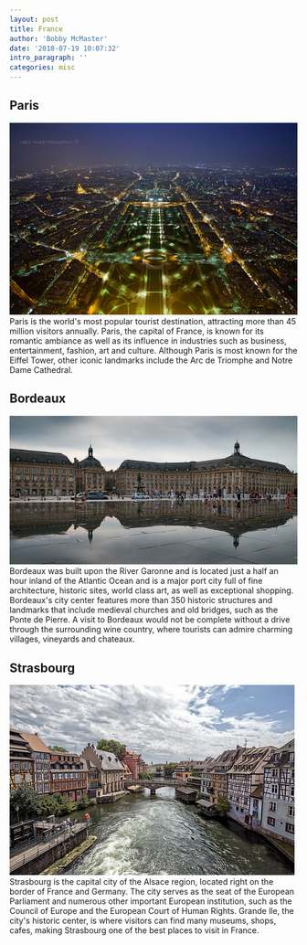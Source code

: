 ```yaml
---
layout: post
title: France
author: 'Bobby McMaster'
date: '2018-07-19 10:07:32'
intro_paragraph: ''
categories: misc
---
```

## Paris
![France](/assets/Paris1.jpg)
Paris is the world's most popular tourist destination, attracting more than 45 million visitors annually. Paris, the capital of France, is known for its romantic ambiance as well as its influence in industries such as business, entertainment, fashion, art and culture. Although Paris is most known for the Eiffel Tower, other iconic landmarks include the Arc de Triomphe and Notre Dame Cathedral.

## Bordeaux
![Bordeaux](/assets/Bordeaux1.jpg)
Bordeaux was built upon the River Garonne and is located just a half an hour
inland of the Atlantic Ocean and is a major port city full of fine architecture,
historic sites, world class art, as well as exceptional shopping. Bordeaux's city center features more than 350 historic structures and landmarks that include medieval churches and old bridges, such as the Ponte de Pierre. A visit
to Bordeaux would not be complete without a drive through the surrounding wine
country, where tourists can admire charming villages, vineyards and chateaux.

## Strasbourg
![Strasbourg](/assets/Strasbourg1.jpg)
Strasbourg is the capital city of the Alsace region, located right on the border of France and Germany. The city serves as the seat of the European Parliament and numerous other important European institution, such as the Council of Europe and the European Court of Human Rights. Grande lle, the city's historic center, is where visitors can find many museums, shops, cafes, making Strasbourg one of the best places to visit in France.
